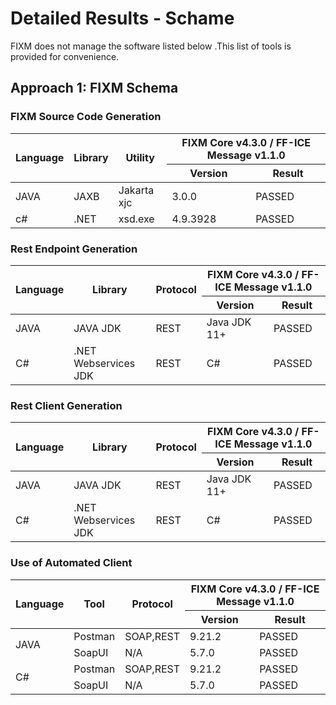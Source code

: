 # Detailed Results - Schame

FIXM does not manage the software listed below .This list of tools is
provided for convenience.

## Approach 1: FIXM Schema

### FIXM Source Code Generation
<table>
<thead>
<tr class="header">
<th rowspan="2"><strong>Language</strong></th>
<th rowspan="2"><strong>Library</strong></th>
<th rowspan="2"><strong>Utility</strong></th>
<th colspan="2"><strong>FIXM Core v4.3.0 / FF-ICE Message v1.1.0</strong></th>
</tr>

<tr class="header">
<th><strong>Version</strong></th>
<th><strong>Result</strong></th>
</tr>
</thead>
<tbody>
<tr class="odd">
<td>JAVA</td>
<td>JAXB</td>
<td>Jakarta xjc</td>
<td>3.0.0</td>
<td>PASSED</td>  
</tr>
<tr class="even">
<td>c#</td>
<td>.NET</td>
<td>xsd.exe</td>
<td>4.9.3928</td>
<td>PASSED</td>  
</tr>
</tbody>
</table>

### Rest Endpoint Generation

<table>
<thead>
<tr class="header">
<th rowspan="2"><strong>Language</strong></th>
<th rowspan="2"><strong>Library</strong></th>
<th rowspan="2"><strong>Protocol</strong></th>
<th colspan="2"><strong>FIXM Core v4.3.0 / FF-ICE Message v1.1.0</strong></th>
</tr>

<tr class="header">
<th><strong>Version</strong></th>
<th><strong>Result</strong></th>
</tr>
</thead>
<tbody>
<tr class="odd">
<td>JAVA</td>
<td>JAVA JDK</td>
<td>REST</td>
<td>Java JDK 11+</td>
<td>PASSED</td>  
</tr>
<tr class="odd">
<td>C#</td>
<td>.NET Webservices JDK</td>
<td>REST</td>
<td>C#</td>
<td>PASSED</td>  
</tr> 
</tbody>
</table>

### Rest Client Generation

<table>
<thead>
<tr class="header">
<th rowspan="2"><strong>Language</strong></th>
<th rowspan="2"><strong>Library</strong></th>
<th rowspan="2"><strong>Protocol</strong></th>
<th colspan="2"><strong>FIXM Core v4.3.0 / FF-ICE Message v1.1.0</strong></th>
</tr>

<tr class="header">
<th><strong>Version</strong></th>
<th><strong>Result</strong></th>
</tr>
</thead>
<tbody>
<tr class="odd">
<td>JAVA</td>
<td>JAVA JDK</td>
<td>REST</td>
<td>Java JDK 11+</td>
<td>PASSED</td>  
</tr>
<tr class="odd">
<td>C#</td>
<td>.NET Webservices JDK</td>
<td>REST</td>
<td>C#</td>
<td>PASSED</td>  
</tr> 
</tbody>
</table>


### Use of Automated Client

<table>
<thead>
<tr class="header">
<th rowspan="2"><strong>Language</strong></th>
<th rowspan="2"><strong>Tool</strong></th>
<th rowspan="2"><strong>Protocol</strong></th>
<th colspan="2"><strong>FIXM Core v4.3.0 / FF-ICE Message v1.1.0</strong></th>
</tr>

<tr class="header">
<th><strong>Version</strong></th>
<th><strong>Result</strong></th>
</tr>
</thead>
<tbody>
<tr class="odd">
<td rowspan="2">JAVA</td>
<td>Postman</td>
<td>SOAP,REST</td>
<td>9.21.2</td>
<td>PASSED</td>  
</tr>
<tr class="odd">
<td>SoapUI</td>
<td>N/A</td>
<td>5.7.0</td>
<td>PASSED</td>  
</tr>  
<tr class="even">
<td rowspan="2">C#</td>
<td>Postman</td>
<td>SOAP,REST</td>
<td>9.21.2</td>
<td>PASSED</td>  
</tr> 
<tr class="even">
<td>SoapUI</td>
<td>N/A</td>
<td>5.7.0</td>
<td>PASSED</td>  
</tr>  
</tbody>
</table>
